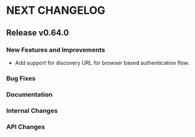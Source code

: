 # NEXT CHANGELOG

## Release v0.64.0

### New Features and Improvements

* Add support for discovery URL for browser based authentication flow.

### Bug Fixes

### Documentation

### Internal Changes

### API Changes
